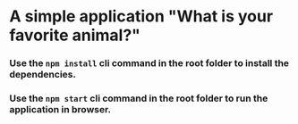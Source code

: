 # A simple application "What is your favorite animal?"

### Use the `npm install` cli command in the root folder to install the dependencies.

### Use the `npm start` cli command in the root folder to run the application in browser.
